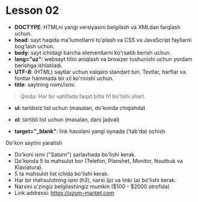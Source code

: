 # Lesson 02

- **DOCTYPE**: HTMLni yangi versiyasini belgilash va XMLdan farqlash uchun.
- **head**: sayt haqida ma'lumotlarni to'plash va CSS va JavaScript fayllarni bog'lash uchun.
- **body**: sayt ichidagi barcha elementlarni ko'rsatib berish uchun.
- **lang="uz"**: websayt tilini aniqlash va browzer tushunishi uchun yordam berishga ishlatiladi.
- **UTF-8**: (HTML) saytlar uchun xalqaro standart turi. Textlar, harflar va fontlar hammada bir xil ko'rinishi uchun.
- **title**: saytning nomi/ismi.

> Qoida: Har bir sahifada faqat bitta h1 bo'lishi shart.

- **ul**: tartibsiz list uchun (masalan, do'konda chiqishda)
- **ol**: tartibli list uchun (masalan, dars jadval)

- **target="_blank"**: link havolani yangi oynada ('tab'da) ochish


Do'kon saytini yaratish

- Do'koni ismi ("Saturn") sarlavhada bo'lishi kerak.
- Do'konda 5 ta mahsulot bor (Telefon, Planshet, Monitor, Noutbuk va Klaviatura).
- 5 ta mahsulot list ichida bo'lishi kerak.
- Har bir mahsulotning ismi (h3), narxi (p) va linki (a) bo'lishi kerak.
- Narxini o'zingiz belgilashingiz mumkin ($100 - $2000 atrofida)
- Link addressi: https://uzum-market.com